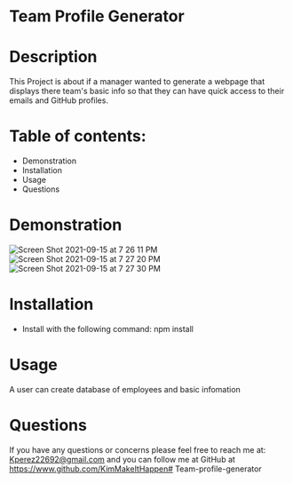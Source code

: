 # Team Profile Generator
# Description
This Project is about if a manager wanted to generate a webpage that displays there team's basic info so that they can have quick access to their emails and GitHub profiles.
# Table of contents:
- Demonstration
- Installation
- Usage
- Questions

# Demonstration
![Screen Shot 2021-09-15 at 7 26 11 PM](https://user-images.githubusercontent.com/80864786/133526014-07e95aec-80b1-462a-8d17-6e795a1a6c77.png)
![Screen Shot 2021-09-15 at 7 27 20 PM](https://user-images.githubusercontent.com/80864786/133526013-0f079b7e-c9da-4b02-86b6-f5f21906bc4f.png)
![Screen Shot 2021-09-15 at 7 27 30 PM](https://user-images.githubusercontent.com/80864786/133526012-15cc950b-f307-442d-94ca-3dfc6c0c5a7d.png)
# Installation
- Install with the following command: npm install
# Usage
A user can create database of employees and basic infomation
# Questions
If you have any questions or concerns please feel free to reach me at: Kperez22692@gmail.com
and you can follow me at GitHub at https://www.github.com/KimMakeItHappen# Team-profile-generator

